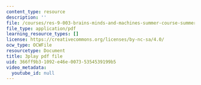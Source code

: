 ```yaml
---
content_type: resource
description: ''
file: /courses/res-9-003-brains-minds-and-machines-summer-course-summer-2015/366ff9b31092e46e00735354539199b5_PlAelAX6gSU.pdf
file_type: application/pdf
learning_resource_types: []
license: https://creativecommons.org/licenses/by-nc-sa/4.0/
ocw_type: OCWFile
resourcetype: Document
title: 3play pdf file
uid: 366ff9b3-1092-e46e-0073-5354539199b5
video_metadata:
  youtube_id: null
---
```

